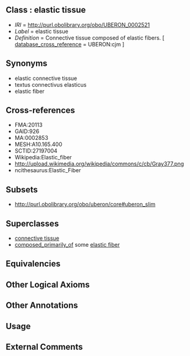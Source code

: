 
## Class : elastic tissue

 * *IRI* = http://purl.obolibrary.org/obo/UBERON_0002521
 * *Label* = elastic tissue
 * *Definition* = Connective tissue composed of elastic fibers. [ [database_cross_reference](../../ef/oboInOwl#hasDbXref.md) = UBERON:cjm ]

## Synonyms

 * elastic connective tissue
 * textus connectivus elasticus
 * elastic fiber

## Cross-references

 * FMA:20113
 * GAID:926
 * MA:0002853
 * MESH:A10.165.400
 * SCTID:27197004
 * Wikipedia:Elastic_fiber
 * http://upload.wikimedia.org/wikipedia/commons/c/cb/Gray377.png
 * ncithesaurus:Elastic_Fiber

## Subsets

 * http://purl.obolibrary.org/obo/uberon/core#uberon_slim

## Superclasses

 * [connective tissue](../../UBERON/84/UBERON_0002384.md)
 * [composed_primarily_of](../../UBREL/02/UBREL_0000002.md) some [elastic fiber](../../GO/53/GO_0071953.md)

## Equivalencies


## Other Logical Axioms


## Other Annotations


## Usage


## External Comments

